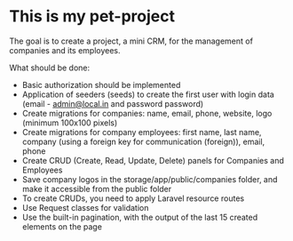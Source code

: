 # This is my pet-project

The goal is to create a project, a mini CRM, for the management of companies and its employees.

What should be done:

  * Basic authorization should be implemented
  * Application of seeders (seeds) to create the first user with login data (email - admin@local.in and password password)
  * Create migrations for companies: name, email, phone, website, logo (minimum 100x100 pixels)
  * Create migrations for company employees: first name, last name, company (using a foreign key for communication (foreign)), email, phone
  * Create CRUD (Create, Read, Update, Delete) panels for Companies and Employees
  * Save company logos in the storage/app/public/companies folder, and make it accessible from the public folder
  * To create CRUDs, you need to apply Laravel resource routes
  * Use Request classes for validation
  * Use the built-in pagination, with the output of the last 15 created elements on the page
